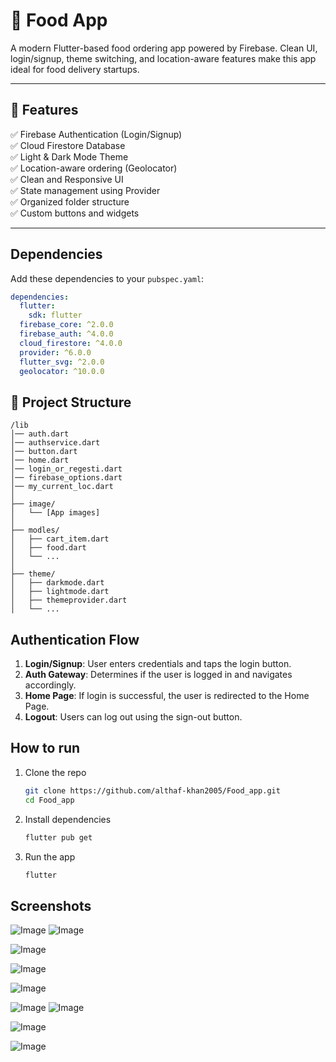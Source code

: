 # 🍔 Food App 

A modern Flutter-based food ordering app powered by Firebase. Clean UI, login/signup, theme switching, and location-aware features make this app ideal for food delivery startups.

---

## 🚀 Features

✅ Firebase Authentication (Login/Signup)  
✅ Cloud Firestore Database  
✅ Light & Dark Mode Theme  
✅ Location-aware ordering (Geolocator)  
✅ Clean and Responsive UI  
✅ State management using Provider  
✅ Organized folder structure  
✅ Custom buttons and widgets  

---
## Dependencies  

Add these dependencies to your `pubspec.yaml`:  
```yaml
dependencies:
  flutter:
    sdk: flutter
  firebase_core: ^2.0.0
  firebase_auth: ^4.0.0
  cloud_firestore: ^4.0.0
  provider: ^6.0.0
  flutter_svg: ^2.0.0
  geolocator: ^10.0.0
```

## 📁 Project Structure

```
/lib
│── auth.dart
│── authservice.dart
│── button.dart
│── home.dart
│── login_or_regesti.dart
│── firebase_options.dart
│── my_current_loc.dart
│
├── image/
│   └── [App images]
│
├── modles/
│   ├── cart_item.dart
│   ├── food.dart
│   └── ...
│
├── theme/
│   ├── darkmode.dart
│   ├── lightmode.dart
│   ├── themeprovider.dart
│   └── ...

```

## Authentication Flow  
1. **Login/Signup**: User enters credentials and taps the login button.  
2. **Auth Gateway**: Determines if the user is logged in and navigates accordingly.  
3. **Home Page**: If login is successful, the user is redirected to the Home Page.  
4. **Logout**: Users can log out using the sign-out button.  

## How to run 

1. Clone the repo  
   ```sh
   git clone https://github.com/althaf-khan2005/Food_app.git
   cd Food_app
   ```
2. Install dependencies  
   ```sh
   flutter pub get
   ```
3. Run the app  
   ```sh
   flutter 

## Screenshots 

![Image](https://github.com/user-attachments/assets/0565a75b-5d0d-44a8-b4bb-e94792fe6ea4)
![Image](https://github.com/user-attachments/assets/7b0e2d9a-533b-44ac-83f7-fcc1dc2557dd)

![Image](https://github.com/user-attachments/assets/9b624333-6343-41dd-8245-3321d241898e)

![Image](https://github.com/user-attachments/assets/04dd8f38-b375-4e76-b112-bc5713550660)

![Image](https://github.com/user-attachments/assets/cf7272c4-e671-4f73-80c8-f843d5deec06)

![Image](https://github.com/user-attachments/assets/fde4a918-0e7b-47ef-8b69-325d101a300f)
![Image](https://github.com/user-attachments/assets/9f167706-d574-4939-9c88-2e05b1a6750d)

![Image](https://github.com/user-attachments/assets/9fbfdd9b-e3c5-46c4-a231-e14063162100)

![Image](https://github.com/user-attachments/assets/500f833a-5759-4590-9ff4-75d86a365e4c)

